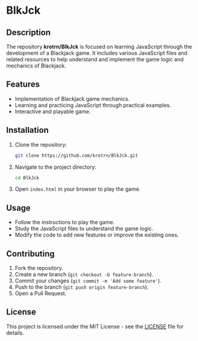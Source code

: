 

# BlkJck

## Description

The repository **krotrn/BlkJck** is focused on learning JavaScript through the development of a Blackjack game. It includes various JavaScript files and related resources to help understand and implement the game logic and mechanics of Blackjack.

## Features

- Implementation of Blackjack game mechanics.
- Learning and practicing JavaScript through practical examples.
- Interactive and playable game.

## Installation

1. Clone the repository:
   ```bash
   git clone https://github.com/krotrn/BlkJck.git
   ```

2. Navigate to the project directory:
   ```bash
   cd BlkJck
   ```

3. Open `index.html` in your browser to play the game.

## Usage

- Follow the instructions to play the game.
- Study the JavaScript files to understand the game logic.
- Modify the code to add new features or improve the existing ones.

## Contributing

1. Fork the repository.
2. Create a new branch (`git checkout -b feature-branch`).
3. Commit your changes (`git commit -m 'Add some feature'`).
4. Push to the branch (`git push origin feature-branch`).
5. Open a Pull Request.

## License

This project is licensed under the MIT License - see the [LICENSE](LICENSE) file for details.
